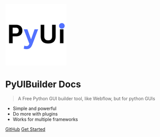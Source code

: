 ![logo](./assets/logo/logo192.png)

# PyUIBuilder Docs

> A Free Python GUI builder tool, like Webflow, but for python GUIs

- Simple and powerful
- Do more with plugins
- Works for multiple frameworks

[GitHub](https://github.com/PaulleDemon/PyUIBuilder)
[Get Started](#pyuibuilder-documentation)
